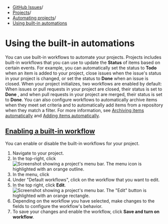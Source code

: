   * [GitHub Issues](https://docs.github.com/en/issues "GitHub Issues")/
  * [Projects](https://docs.github.com/en/issues/planning-and-tracking-with-projects "Projects")/
  * [Automating projects](https://docs.github.com/en/issues/planning-and-tracking-with-projects/automating-your-project "Automating projects")/
  * [Using built-in automations](https://docs.github.com/en/issues/planning-and-tracking-with-projects/automating-your-project/using-the-built-in-automations "Using built-in automations")


# Using the built-in automations
You can use built-in workflows to automate your projects.
Projects includes built-in workflows that you can use to update the **Status** of items based on certain events. For example, you can automatically set the status to **Todo** when an item is added to your project, close issues when the issue's status in your project is changed, or set the status to **Done** when an issue is closed.
When your project initializes, two workflows are enabled by default: When issues or pull requests in your project are closed, their status is set to **Done** , and when pull requests in your project are merged, their status is set to **Done**.
You can also configure workflows to automatically archive items when they meet set criteria and to automatically add items from a repository when they match a filter. For more information, see [Archiving items automatically](https://docs.github.com/en/issues/planning-and-tracking-with-projects/automating-your-project/archiving-items-automatically) and [Adding items automatically](https://docs.github.com/en/issues/planning-and-tracking-with-projects/automating-your-project/adding-items-automatically).
## [Enabling a built-in workflow](https://docs.github.com/en/issues/planning-and-tracking-with-projects/automating-your-project/using-the-built-in-automations#enabling-a-built-in-workflow)
You can enable or disable the built-in workflows for your project.
  1. Navigate to your project.
  2. In the top-right, click 
![Screenshot showing a project's menu bar. The menu icon is highlighted with an orange outline.](https://docs.github.com/assets/cb-789/images/help/projects-v2/open-menu.png)
  3. In the menu, click 
  4. Under "Default workflows", click on the workflow that you want to edit.
  5. In the top right, click **Edit**.
![Screenshot showing a project's menu bar. The "Edit" button is highlighted with an orange rectangle.](https://docs.github.com/assets/cb-4809/images/help/projects-v2/workflow-start-editing.png)
  6. Depending on the workflow you have selected, make changes to the fields to configure the workflow's behavior.
  7. To save your changes and enable the workflow, click **Save and turn on workflow**.


